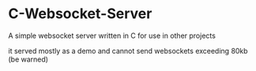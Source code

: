 # C-Websocket-Server
A simple websocket server written in C for use in other projects

it served mostly as a demo and cannot send websockets exceeding 80kb (be warned)
